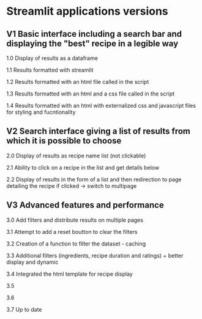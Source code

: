 # Streamlit applications versions

## V1 Basic interface including a search bar and displaying the "best" recipe in a legible way

1.0 Display of results as a dataframe

1.1 Results formatted with streamlit

1.2 Results formatted with an html file called in the script

1.3 Results formatted with an html and a css file called in the script

1.4 Results formatted with an html with externalized css and javascript files for styling and fucntionality

## V2 Search interface giving a list of results from which it is possible to choose 

2.0 Display of results as recipe name list (not clickable)

2.1 Ability to click on a recipe in the list and get details below

2.2 Display of results in the form of a list and then redirection to page detailing the recipe if clicked -> switch to multipage

## V3 Advanced features and performance

3.0 Add filters and distribute results on multiple pages 

3.1 Attempt to add a reset boutton to clear the filters

3.2 Creation of a function to filter the dataset - caching

3.3 Additional filters (ingredients, recipe duration and ratings) + better display and dynamic

3.4 Integrated the html template for recipe display

3.5

3.6

3.7 Up to date
